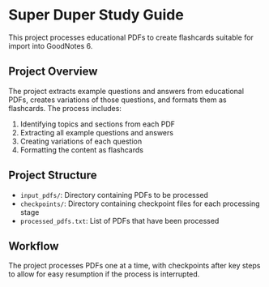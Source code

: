 # Super Duper Study Guide

This project processes educational PDFs to create flashcards suitable for import into GoodNotes 6.

## Project Overview

The project extracts example questions and answers from educational PDFs, creates variations of those questions, and formats them as flashcards. The process includes:

1. Identifying topics and sections from each PDF
2. Extracting all example questions and answers
3. Creating variations of each question
4. Formatting the content as flashcards

## Project Structure

- `input_pdfs/`: Directory containing PDFs to be processed
- `checkpoints/`: Directory containing checkpoint files for each processing stage
- `processed_pdfs.txt`: List of PDFs that have been processed

## Workflow

The project processes PDFs one at a time, with checkpoints after key steps to allow for easy resumption if the process is interrupted.
